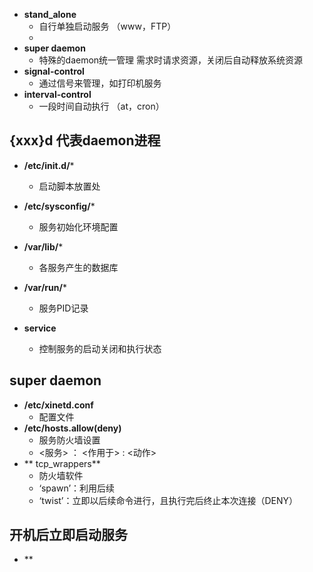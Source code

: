 - **stand_alone**
	- 自行单独启动服务 （www，FTP）
	- 
- **super daemon**
	- 特殊的daemon统一管理 需求时请求资源，关闭后自动释放系统资源
- **signal-control**
	- 通过信号来管理，如打印机服务
- **interval-control**
	- 一段时间自动执行 （at，cron）
## {xxx}d 代表daemon进程

- **/etc/init.d/***
	- 启动脚本放置处
- **/etc/sysconfig/***
	- 服务初始化环境配置
- **/var/lib/***
	- 各服务产生的数据库
- **/var/run/***
	- 服务PID记录

- **service**
	- 控制服务的启动关闭和执行状态

## super daemon
- **/etc/xinetd.conf**
	- 配置文件
- **/etc/hosts.allow(deny)**
	- 服务防火墙设置
	- <服务> ： <作用于> : <动作>
- ** tcp_wrappers**
	- 防火墙软件
	- ‘spawn’：利用后续
	- ‘twist’：立即以后续命令进行，且执行完后终止本次连接（DENY）

## 开机后立即启动服务
- ** 
<!--stackedit_data:
eyJoaXN0b3J5IjpbLTY2NzQ0NjA3NSwxNDU5NTcyODQsMTk1Mj
MxMTg2MSw2MDQzNjcwMzcsLTE2MzYwNzAyNjEsLTE5NTczNTAz
NTcsLTE5MjgwNDkwNTEsLTYzNjIzNTEyLDE4ODU0NDE3MjNdfQ
==
-->